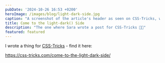 ```yaml
---
pubDate: '2024-10-26 16:53 +0200'
heroImage: /images/blog/light-dark-side.jpg
caption: "A screenshot of the article's header as seen on CSS-Tricks, with my name and cartoon avatar."
title: Come to the light-dark() Side
description: "The one where Sara wrote a post for CSS-Tricks 🧡🎉"
featured: featured
---
```

I wrote a thing for [CSS-Tricks](https://css-tricks.com/) - find it here:

https://css-tricks.com/come-to-the-light-dark-side/
